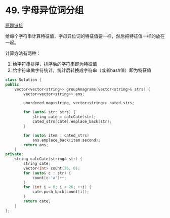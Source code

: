 # 49. 字母异位词分组

[原题链接](https://leetcode-cn.com/problems/group-anagrams/)

给每个字符串计算特征值，字母异位词的特征值要一样，然后把特征值一样的放在一起。

计算方法有两种：
1. 给字符串排序，排序后的字符串即为特征值
2. 给字符串做字符统计，统计后转换成字符串（或者hash值）即为特征值

```cpp
class Solution {
public:
    vector<vector<string>> groupAnagrams(vector<string>& strs) {
        vector<vector<string>> ans;

        unordered_map<string, vector<string>> cated_strs;

        for (auto& str: strs) {
            string cate = calcCate(str);
            cated_strs[cate].emplace_back(str);
        }

        for (auto& item : cated_strs)
            ans.emplace_back(item.second);
        return ans;
    }
private:
    string calcCate(string& str) {
        string cate;
        vector<int> count(26, 0);
        for (auto& c : str) {
            count[c-'a']++;
        }
        for (int i = 0; i < 26; ++i) {
            cate.push_back(count[i]);
        }
        return cate;
    }
};
```
